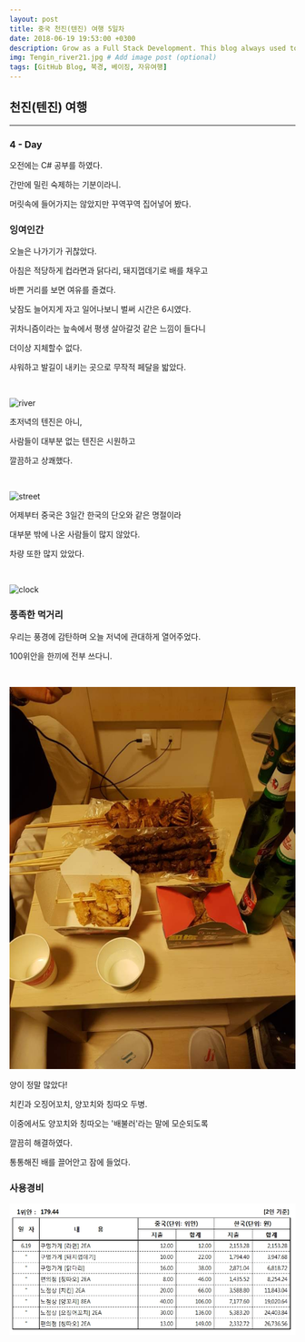 ```yaml
---
layout: post
title: 중국 천진(텐진) 여행 5일차
date: 2018-06-19 19:53:00 +0300
description: Grow as a Full Stack Development. This blog always used to keep learning knowledge.
img: Tengin_river21.jpg # Add image post (optional)
tags: [GitHub Blog, 북경, 베이징, 자유여행]
---
```


## 천진(텐진) 여행

---

### **4 - Day**

오전에는 C# 공부를 하였다.

간만에 밀린 숙제하는 기분이라니.

머릿속에 들어가지는 않았지만 꾸역꾸역 집어넣어 봤다.

### **잉여인간**
  
  오늘은 나가기가 귀찮았다.

  아침은 적당하게 컵라면과 닭다리, 돼지껍데기로 배를 채우고

  바쁜 거리를 보면 여유를 즐겼다.

  낮잠도 늘어지게 자고 일어나보니 벌써 시간은 6시였다.

  귀차니즘이라는 늪속에서 평생 살아갈것 같은 느낌이 들다니

  더이상 지체할수 없다.

  샤워하고 발길이 내키는 곳으로 무작적 페달을 밟았다.

  <br>

  ![river](..\assets\img\trip\2018-06-19\river.jpg)

  초저녁의 텐진은 아니,

  사람들이 대부분 없는 텐진은 시원하고

  깔끔하고 상쾌했다.

  <br>

  ![street](..\assets\img\trip\2018-06-19\street.jpg)

  어제부터 중국은 3일간 한국의 단오와 같은 명절이라

  대부분 밖에 나온 사람들이 많지 않았다.

  차량 또한 많지 았았다.

  <br>

  ![clock](..\assets\img\trip\2018-06-19\clock.jpg)

### **풍족한 먹거리**
  
  우리는 풍경에 감탄하며 오늘 저녁에 관대하게 열어주었다.

  100위안을 한끼에 전부 쓰다니.

  <br>
  
  ![dinner](..\assets\img\trip\2018-06-19\dinner.jpg)

  양이 정말 많았다!

  치킨과 오징어꼬치, 양꼬치와 칭따오 두병.
  
  이중에서도 양꼬치와 칭따오는 '배불러'라는 말에 모순되도록

  깔끔히 해결하였다.

  통통해진 배를 끌어안고 잠에 들었다.

### **사용경비**

  ![Used Money](..\assets\img\trip\2018-06-19\Used_Money.jpg)